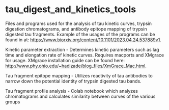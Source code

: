 # tau_digest_and_kinetics_tools
Files and programs used for the analysis of tau kinetic curves, trypsin digestion chromatograms, and antibody epitope mapping of trypsin digested tau fragments. Example of the usages of the programs can be found in at: https://www.biorxiv.org/content/10.1101/2023.04.24.537889v1.

Kinetic parameter extraction - Determines kinetic parameters such as lag time and elongation rate of kinetic curves. Requires macports and XMgrace for usage. XMgrace installation guide can be found here: http://www.phy.ohio.edu/~hadizade/blog_files/XmGrace_Mac.html. 

Tau fragment epitope mapping - Utilizes reactivity of tau antibodies to narrow down the potential identity of trypsin digested tau bands.

Tau fragment profile analysis - Colab notebook which analyzes chromatograms and calculates similarity between curves of the various groups
